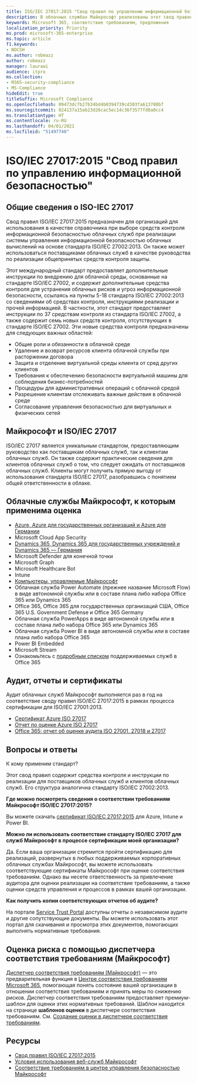```yaml
---
title: ISO/IEC 27017:2015 "Свод правил по управлению информационной безопасностью"
description: В облачных службах Майкрософт реализованы этот свод правил по управлению информационной безопасностью.
keywords: Microsoft 365, соответствие требованиям, предложения
localization_priority: Priority
ms.prod: microsoft-365-enterprise
ms.topic: article
f1.keywords:
- NOCSH
ms.author: robmazz
author: robmazz
manager: laurawi
audience: itpro
ms.collection:
- M365-security-compliance
- MS-Compliance
hideEdit: true
titleSuffix: Microsoft Compliance
ms.openlocfilehash: 09473dc7b27b34bd4b0394739cd303fa613780bf
ms.sourcegitcommit: 024137a15ab23d26cac5ec14c36f3577fd8a0cc4
ms.translationtype: HT
ms.contentlocale: ru-RU
ms.lasthandoff: 04/01/2021
ms.locfileid: "51497740"
---
```

# <a name="isoiec-270172015-code-of-practice-for-information-security-controls"></a>ISO/IEC 27017:2015 "Свод правил по управлению информационной безопасностью"

## <a name="iso-iec-27017-overview"></a>Общие сведения о ISO-IEC 27017

Свод правил ISO/IEC 27017:2015 предназначен для организаций для использования в качестве справочника при выборе средств контроля информационной безопасностью облачных служб при реализации системы управления информационной безопасностью облачных вычислений на основе стандарта ISO/IEC 27002:2013. Он также может использоваться поставщиками облачных служб в качестве руководства по реализации общепринятых средств контроля защиты.

Этот международный стандарт предоставляет дополнительные инструкции по внедрению для облачной среды, основанные на стандарте ISO/IEC 27002, и содержит дополнительные средства контроля для устранения облачных рисков и угроз информационной безопасности, ссылаясь на пункты 5-18 стандарта ISO/IEC 27002:2013 со сведениями об средствах контроля, инструкциями реализации и прочей информацией. В частности, этот стандарт предоставляет инструкции по 37 средствам контроля из стандарта ISO/IEC 27002, а также содержит семь новых средств контроля, отсутствующих в стандарте ISO/IEC 27002. Эти новые средства контроля предназначены для следующих важных областей:

- Общие роли и обязанности в облачной среде
- Удаление и возврат ресурсов клиента облачной службы при расторжении договора
- Защита и отделение виртуальной среды клиента от сред других клиентов
- Требования к обеспечению безопасности виртуальной машины для соблюдения бизнес-потребностей
- Процедуры для административных операций с облачной средой
- Разрешение клиентам отслеживать важные действия в облачной среде
- Согласование управления безопасностью для виртуальных и физических сетей

## <a name="microsoft-and-isoiec-27017"></a>Майкрософт и ISO/IEC 27017

ISO/IEC 27017 является уникальным стандартом, предоставляющим руководство как поставщикам облачных служб, так и клиентам облачных служб. Он также содержит практические сведения для клиентов облачных служб о том, что следует ожидать от поставщиков облачных служб. Клиенты могут получить прямую выгоду от использования стандарта ISO/IEC 27017, разобравшись с понятием общей ответственности в облаке.

## <a name="microsoft-in-scope-cloud-services"></a>Облачные службы Майкрософт, к которым применима оценка

- [Azure, Azure для государственных организаций и Azure для Германии](https://aka.ms/AzureCompliance)
- Microsoft Cloud App Security
- [Dynamics 365, Dynamics 365 для государственных учреждений и Dynamics 365 — Германия](https://aka.ms/d365-compliance-list)
- Microsoft Defender для конечной точки
- Microsoft Graph
- Microsoft Healthcare Bot
- Intune
- [Компьютеры, управляемые Майкрософт](/microsoft-365/managed-desktop/intro/compliance)
- Облачная служба Power Automate (прежнее название Microsoft Flow) в виде автономной службы или в составе плана либо набора Office 365 или Dynamics 365
- Office 365, Office 365 для государственных организаций США, Office 365 U.S. Government Defense и Office 365 Germany
- Облачная служба PowerApps в виде автономной службы или в составе плана либо набора Office 365 или Dynamics 365
- Облачная служба Power BI в виде автономной службы или в составе плана либо набора Office 365
- Power BI Embedded
- Microsoft Stream
- Ознакомьтесь с [подробным списком](https://go.microsoft.com/fwlink/p/?linkid=2077751) поддерживаемых служб в Office 365

## <a name="audits-reports-and-certificates"></a>Аудит, отчеты и сертификаты

Аудит облачных служб Майкрософт выполняется раз в год на соответствие своду правил ISO/IEC 27017:2015 в рамках процесса сертификации для ISO/IEC 27001:2013.

- [Сертификат Azure ISO 27017](https://aka.ms/azureiso27017cert)
- [Отчет по оценке Azure ISO 27017](https://aka.ms/azureiso27017report)
- [Office 365: отчет об оценке аудита ISO 27001, 27018 и 27017](https://aka.ms/o365isoreport)

## <a name="frequently-asked-questions"></a>Вопросы и ответы

К кому применим стандарт?

Этот свод правил содержит средства контроля и инструкции по реализации для поставщиков облачных служб и клиентов облачных служб. Его структура аналогична стандарту ISO/IEC 27002:2013.

**Где можно посмотреть сведения о соответствии требованиям Майкрософт ISO/IEC 27017:2015?**

Вы можете скачать [сертификат ISO/IEC 27017:2015](https://aka.ms/azureiso27017) для Azure, Intune и Power BI.

**Можно ли использовать соответствие стандарту ISO/IEC 27017 для служб Майкрософт в процессе сертификации моей организации?**

Да. Если ваша организации стремится пройти сертификацию для реализаций, развернутых в любых поддерживаемых корпоративных облачных службах Майкрософт, вы можете использовать соответствующие сертификаты Майкрософт при оценке соответствия требованиям. Однако вы несете ответственность за привлечение аудитора для оценки реализации на соответствие требованиям, а также оценки средств управления и процессов в рамках вашей организации.

**Как получить копии соответствующих отчетов об аудите?**

На портале [Service Trust Portal](https://aka.ms/stphelp) доступны отчеты о независимом аудите и другие сопутствующие документы. Вы можете использовать этот портал для скачивания и просмотра этих документов, помогающих выполнять нормативные требования.

## <a name="use-microsoft-compliance-manager-to-assess-your-risk"></a>Оценка риска с помощью диспетчера соответствия требованиям (Майкрософт)

[Диспетчер соответствия требованиям (Майкрософт)](/microsoft-365/compliance/compliance-manager) — это предварительная функция в [Центре соответствия требованиям Microsoft 365](/microsoft-365/compliance/microsoft-365-compliance-center), помогающая понять состояние вашей организации в отношении соответствия требованиям и принять меры по снижению рисков. Диспетчер соответствия требованиям предоставляет премиум-шаблон для оценки этих нормативных требований. Шаблон находится на странице **шаблонов оценки** в диспетчере соответствия требованиям. См. [Создание оценки в диспетчере соответствия требованиям](/microsoft-365/compliance/compliance-manager-assessments).

## <a name="resources"></a>Ресурсы

- [Свод правил ISO/IEC 27017:2015](https://www.iso.org/iso/iso_catalogue/catalogue_tc/catalogue_detail.htm?csnumber=43757)
- [Условия использования веб-служб Майкрософт](https://aka.ms/Online-Services-Terms)
- [Соответствие требованиям в центре управления безопасностью Майкрософт](https://www.microsoft.com/trust-center/compliance/compliance-overview)

